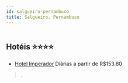 ```yaml
---
id: salgueiro-pernambuco
title: Salgueiro, Pernambuco
---
```


<center><img src="https://static.hotelurbano.com/reservas/prod0/11/11794/5cf053f16d07b_hotel-imperador.jpg" alt="" /></center>


## Hotéis ⭐️⭐️⭐️⭐️

-    [Hotel Imperador](https://www.hurb.com/aud/https://www.hurb.com/hoteis/salgueiro/hotel-imperador-11794?cmp=18055) Diárias a partir de R$153.80
   > .
